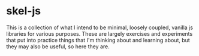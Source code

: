# skel-js
This is a collection of what I intend to be minimal, loosely coupled, vanilla js libraries for various purposes. These are largely exercises and experiments that put into practice things that I'm thinking about and learning about, but they may also be useful, so here they are.
